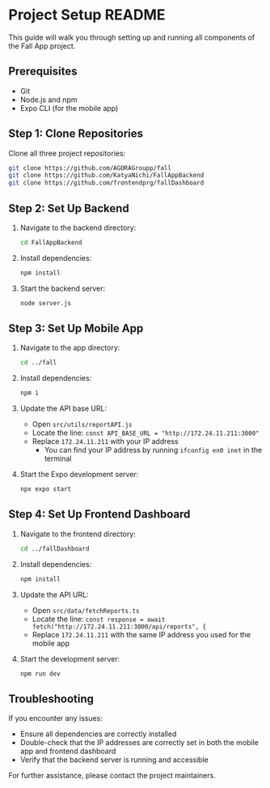 # Project Setup README

This guide will walk you through setting up and running all components of the Fall App project.

## Prerequisites

- Git
- Node.js and npm
- Expo CLI (for the mobile app)

## Step 1: Clone Repositories

Clone all three project repositories:

```bash
git clone https://github.com/AGORAGroupp/fall
git clone https://github.com/KatyaNichi/FallAppBackend
git clone https://github.com/frontendprg/fallDashboard
```

## Step 2: Set Up Backend

1. Navigate to the backend directory:
   ```bash
   cd FallAppBackend
   ```

2. Install dependencies:
   ```bash
   npm install
   ```

3. Start the backend server:
   ```bash
   node server.js
   ```

## Step 3: Set Up Mobile App

1. Navigate to the app directory:
   ```bash
   cd ../fall
   ```

2. Install dependencies:
   ```bash
   npm i
   ```

3. Update the API base URL:
   - Open `src/utils/reportAPI.js`
   - Locate the line: `const API_BASE_URL = "http://172.24.11.211:3000"`
   - Replace `172.24.11.211` with your IP address
     - You can find your IP address by running `ifconfig en0 inet` in the terminal

4. Start the Expo development server:
   ```bash
   npx expo start
   ```

## Step 4: Set Up Frontend Dashboard

1. Navigate to the frontend directory:
   ```bash
   cd ../fallDashboard
   ```

2. Install dependencies:
   ```bash
   npm install
   ```

3. Update the API URL:
   - Open `src/data/fetchReports.ts`
   - Locate the line: `const response = await fetch("http://172.24.11.211:3000/api/reports", {`
   - Replace `172.24.11.211` with the same IP address you used for the mobile app

4. Start the development server:
   ```bash
   npm run dev
   ```

## Troubleshooting

If you encounter any issues:
- Ensure all dependencies are correctly installed
- Double-check that the IP addresses are correctly set in both the mobile app and frontend dashboard
- Verify that the backend server is running and accessible

For further assistance, please contact the project maintainers.
